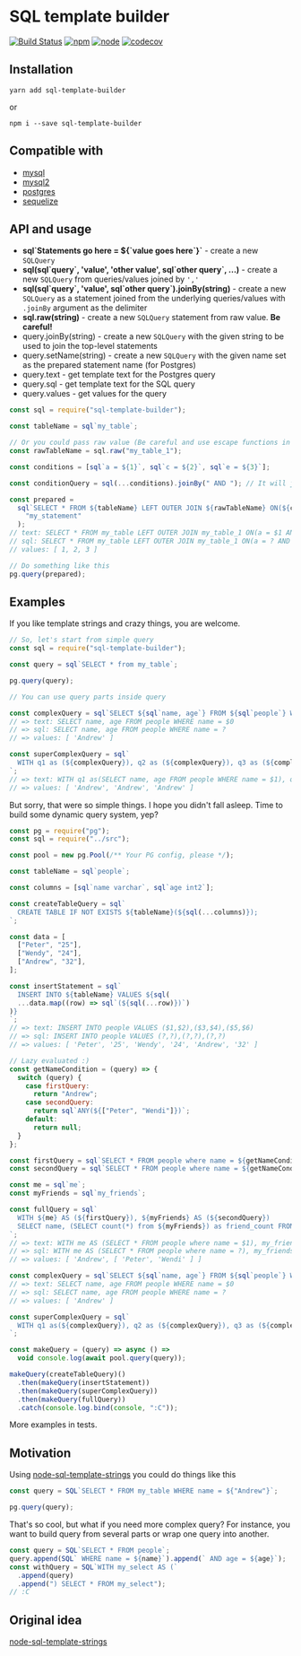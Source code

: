 # SQL template builder

[![Build Status](https://travis-ci.org/olegnn/sql-template-builder.svg?branch=master)](https://travis-ci.org/olegnn/sql-template-builder)
[![npm](https://img.shields.io/npm/v/sql-template-builder.svg)](https://www.npmjs.com/package/sql-template-builder)
[![node](https://img.shields.io/node/v/sql-template-builder.svg)](https://nodejs.org)
[![codecov](https://codecov.io/gh/olegnn/sql-template-builder/branch/master/graph/badge.svg)](https://codecov.io/gh/olegnn/sql-template-builder)

## Installation

```shell
yarn add sql-template-builder
```

or

```shell
npm i --save sql-template-builder
```

## Compatible with

- [mysql](https://www.npmjs.com/package/mysql)
- [mysql2](https://www.npmjs.com/package/mysql2)
- [postgres](https://www.npmjs.com/package/pg)
- [sequelize](https://www.npmjs.com/package/sequelize)

## API and usage

- **sql\`Statements go here = ${\`value goes here\`}\`** - create a new `SQLQuery`
- **sql(sql\`query\`, 'value', 'other value', sql\`other query\`, ...)** - create a new `SQLQuery` from queries/values joined by `','`
- **sql(sql\`query\`, 'value', sql\`other query\`).joinBy(string)** - create a new `SQLQuery` as a statement joined from the underlying queries/values with `.joinBy` argument as the delimiter
- **sql.raw(string)** - create a new `SQLQuery` statement from raw value. **Be careful!**
- query.joinBy(string) - create a new `SQLQuery` with the given string to be used to join the top-level statements
- query.setName(string) - create a new `SQLQuery` with the given name set as the prepared statement name (for Postgres)
- query.text - get template text for the Postgres query
- query.sql - get template text for the SQL query
- query.values - get values for the query

```javascript
const sql = require("sql-template-builder");

const tableName = sql`my_table`;

// Or you could pass raw value (Be careful and use escape functions in this case!)
const rawTableName = sql.raw("my_table_1");

const conditions = [sql`a = ${1}`, sql`c = ${2}`, sql`e = ${3}`];

const conditionQuery = sql(...conditions).joinBy(" AND "); // It will join all statements by ' AND '

const prepared =
  sql`SELECT * FROM ${tableName} LEFT OUTER JOIN ${rawTableName} ON(${conditionQuery})`.setName(
    "my_statement"
  );
// text: SELECT * FROM my_table LEFT OUTER JOIN my_table_1 ON(a = $1 AND c = $2 AND e = $3)
// sql: SELECT * FROM my_table LEFT OUTER JOIN my_table_1 ON(a = ? AND c = ? AND e = ?)
// values: [ 1, 2, 3 ]

// Do something like this
pg.query(prepared);
```

## Examples

If you like template strings and crazy things, you are welcome.

```javascript
// So, let's start from simple query
const sql = require("sql-template-builder");

const query = sql`SELECT * from my_table`;

pg.query(query);

// You can use query parts inside query

const complexQuery = sql`SELECT ${sql`name, age`} FROM ${sql`people`} WHERE ${sql`name = ${"Andrew"}`}`;
// => text: SELECT name, age FROM people WHERE name = $0
// => sql: SELECT name, age FROM people WHERE name = ?
// => values: [ 'Andrew' ]

const superComplexQuery = sql`
  WITH q1 as (${complexQuery}), q2 as (${complexQuery}), q3 as (${complexQuery}) select 1
`;
// => text: WITH q1 as(SELECT name, age FROM people WHERE name = $1), q2 as (SELECT name, age FROM people WHERE name = $2), q3 as (SELECT name, age FROM people WHERE name = $3) select 1
// => values: [ 'Andrew', 'Andrew', 'Andrew' ]
```

But sorry, that were so simple things. I hope you didn't fall asleep.
Time to build some dynamic query system, yep?

```javascript
const pg = require("pg");
const sql = require("../src");

const pool = new pg.Pool(/** Your PG config, please */);

const tableName = sql`people`;

const columns = [sql`name varchar`, sql`age int2`];

const createTableQuery = sql`
  CREATE TABLE IF NOT EXISTS ${tableName}(${sql(...columns)});
`;

const data = [
  ["Peter", "25"],
  ["Wendy", "24"],
  ["Andrew", "32"],
];

const insertStatement = sql`
  INSERT INTO ${tableName} VALUES ${sql(
  ...data.map((row) => sql`(${sql(...row)})`)
)}
`;
// => text: INSERT INTO people VALUES ($1,$2),($3,$4),($5,$6)
// => sql: INSERT INTO people VALUES (?,?),(?,?),(?,?)
// => values: [ 'Peter', '25', 'Wendy', '24', 'Andrew', '32' ]

// Lazy evaluated :)
const getNameCondition = (query) => {
  switch (query) {
    case firstQuery:
      return "Andrew";
    case secondQuery:
      return sql`ANY(${["Peter", "Wendi"]})`;
    default:
      return null;
  }
};

const firstQuery = sql`SELECT * FROM people where name = ${getNameCondition}`;
const secondQuery = sql`SELECT * FROM people where name = ${getNameCondition}`;

const me = sql`me`;
const myFriends = sql`my_friends`;

const fullQuery = sql`
  WITH ${me} AS (${firstQuery}), ${myFriends} AS (${secondQuery})
  SELECT name, (SELECT count(*) from ${myFriends}) as friend_count FROM ${me}
`;
// => text: WITH me AS (SELECT * FROM people where name = $1), my_friends AS (SELECT * FROM people where name = ANY($2))  SELECT name, (SELECT count(*) from my_friends) as friend_count FROM me
// => sql: WITH me AS (SELECT * FROM people where name = ?), my_friends AS (SELECT * FROM people where name = ANY(?))  SELECT name, (SELECT count(*) from my_friends) as friend_count FROM me
// => values: [ 'Andrew', [ 'Peter', 'Wendi' ] ]

const complexQuery = sql`SELECT ${sql`name, age`} FROM ${sql`people`} WHERE name = ${"Andrew"}`;
// => text: SELECT name, age FROM people WHERE name = $0
// => sql: SELECT name, age FROM people WHERE name = ?
// => values: [ 'Andrew' ]

const superComplexQuery = sql`
  WITH q1 as(${complexQuery}), q2 as (${complexQuery}), q3 as (${complexQuery}) select 1
`;

const makeQuery = (query) => async () =>
  void console.log(await pool.query(query));

makeQuery(createTableQuery)()
  .then(makeQuery(insertStatement))
  .then(makeQuery(superComplexQuery))
  .then(makeQuery(fullQuery))
  .catch(console.log.bind(console, ":C"));
```

More examples in tests.

## Motivation

Using [node-sql-template-strings](https://github.com/felixfbecker/node-sql-template-strings) you could do things like this

```javascript
const query = SQL`SELECT * FROM my_table WHERE name = ${"Andrew"}`;

pg.query(query);
```

That's so cool, but what if you need more complex query? For instance, you want to build query from several parts or wrap one query into another.

```javascript
const query = SQL`SELECT * FROM people`;
query.append(SQL` WHERE name = ${name}`).append(` AND age = ${age}`);
const withQuery = SQL`WITH my_select AS (`
  .append(query)
  .append(") SELECT * FROM my_select");
// :C
```

## Original idea

[node-sql-template-strings](https://github.com/felixfbecker/node-sql-template-strings)
